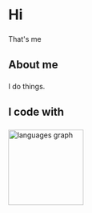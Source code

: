 <h1 align="left">Hi</h1>

###

<p align="left">That's me</p>

###

<h2 align="left">About me</h2>

###

<p align="left">I do things.</p>

###

<p align="left"></p>

###

<h2 align="left">I code with</h2>

###

<div align="left">
  <img src="https://github-readme-stats.vercel.app/api/top-langs?username=mateusz-guzek&locale=en&hide_title=true&layout=compact&card_width=320&langs_count=5&theme=default&hide_border=false&order=2" height="150" alt="languages graph"  />
</div>

###
